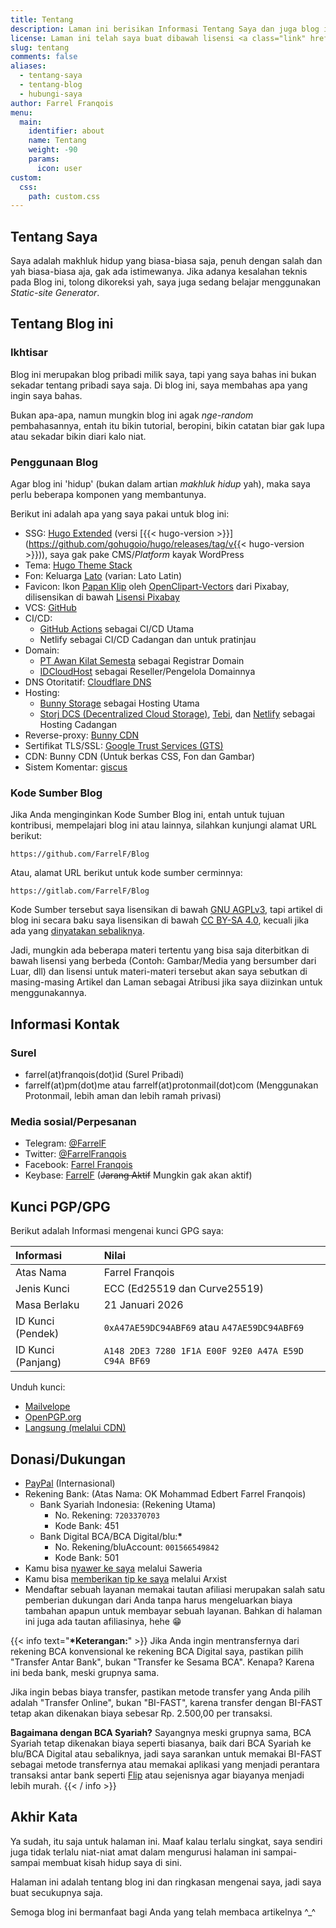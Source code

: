 ```yaml
---
title: Tentang
description: Laman ini berisikan Informasi Tentang Saya dan juga blog ini, bagi yang ingin kenalan bisa kunjungi laman ini
license: Laman ini telah saya buat dibawah lisensi <a class="link" href="https://creativecommons.org/licenses/by-nd/4.0/" target="_blank" rel="noopener">CC BY-ND 4.0</a>
slug: tentang
comments: false
aliases: 
  - tentang-saya
  - tentang-blog
  - hubungi-saya
author: Farrel Franqois
menu:
  main:
    identifier: about
    name: Tentang
    weight: -90
    params:
      icon: user
custom:
  css:
    path: custom.css
---
```


## Tentang Saya
Saya adalah makhluk hidup yang biasa-biasa saja, penuh dengan salah dan yah biasa-biasa aja, gak ada istimewanya. Jika adanya kesalahan teknis pada Blog ini, tolong dikoreksi yah, saya juga sedang belajar menggunakan _Static-site Generator_.

## Tentang Blog ini
### Ikhtisar
Blog ini merupakan blog pribadi milik saya, tapi yang saya bahas ini bukan sekadar tentang pribadi saya saja. Di blog ini, saya membahas apa yang ingin saya bahas.

Bukan apa-apa, namun mungkin blog ini agak _nge-random_ pembahasannya, entah itu bikin tutorial, beropini, bikin catatan biar gak lupa atau sekadar bikin diari kalo niat.

### Penggunaan Blog
Agar blog ini 'hidup' (bukan dalam artian _makhluk hidup_ yah), maka saya perlu beberapa komponen yang membantunya.

Berikut ini adalah apa yang saya pakai untuk blog ini:

- SSG: [Hugo Extended](https://gohugo.io/) (versi [{{< hugo-version >}}](https://github.com/gohugoio/hugo/releases/tag/v{{< hugo-version >}})), saya gak pake CMS/_Platform_ kayak WordPress
- Tema: [Hugo Theme Stack](https://github.com/CaiJimmy/hugo-theme-stack)
- Fon: Keluarga [Lato](https://www.latofonts.com/) (varian: Lato Latin)
- Favicon: Ikon [Papan Klip](https://pixabay.com/images/id-1294565/) oleh [OpenClipart-Vectors](https://pixabay.com/users/openclipart-vectors-30363/) dari Pixabay, dilisensikan di bawah [Lisensi Pixabay](https://pixabay.com/service/license/)
- VCS: [GitHub](https://github.com)
- CI/CD:
  - [GitHub Actions](https://github.com/features/actions) sebagai CI/CD Utama
  - Netlify sebagai CI/CD Cadangan dan untuk pratinjau
- Domain:
  - [PT Awan Kilat Semesta](https://paas.id/) sebagai Registrar Domain
  - [IDCloudHost](https://afiliasi.farrel.franqois.id/idch/) sebagai Reseller/Pengelola Domainnya
- DNS Otoritatif: [Cloudflare DNS](https://www.cloudflare.com/dns/)
- Hosting:
  - [Bunny Storage](https://afiliasi.farrel.franqois.id/bunnycdn/storage/) sebagai Hosting Utama
  - [Storj DCS (Decentralized Cloud Storage)](https://www.storj.io), [Tebi](https://tebi.io/), dan [Netlify](https://www.netlify.com) sebagai Hosting Cadangan
- Reverse-proxy: [Bunny CDN](https://afiliasi.farrel.franqois.id/bunnycdn/)
- Sertifikat TLS/SSL: [Google Trust Services (GTS)](https://pki.goog)
- CDN: Bunny CDN (Untuk berkas CSS, Fon dan Gambar)
- Sistem Komentar: [giscus](https://giscus.app)

### Kode Sumber Blog
Jika Anda menginginkan Kode Sumber Blog ini, entah untuk tujuan kontribusi, mempelajari blog ini atau lainnya, silahkan kunjungi alamat URL berikut:

```plain
https://github.com/FarrelF/Blog
```

Atau, alamat URL berikut untuk kode sumber cerminnya:

```plain
https://gitlab.com/FarrelF/Blog
```

Kode Sumber tersebut saya lisensikan di bawah [GNU AGPLv3](https://github.com/FarrelF/Blog/blob/main/LICENSE), tapi artikel di blog ini secara baku saya lisensikan di bawah [CC BY-SA 4.0](https://creativecommons.org/licenses/by-sa/4.0/), kecuali jika ada yang [dinyatakan sebaliknya](/ketentuan-dan-kebijakan-blog/).

Jadi, mungkin ada beberapa materi tertentu yang bisa saja diterbitkan di bawah lisensi yang berbeda (Contoh: Gambar/Media yang bersumber dari Luar, dll) dan lisensi untuk materi-materi tersebut akan saya sebutkan di masing-masing Artikel dan Laman sebagai Atribusi jika saya diizinkan untuk menggunakannya.

## Informasi Kontak
### Surel
- farrel(at)franqois(dot)id (Surel Pribadi)
- farrelf(at)pm(dot)me atau farrelf(at)protonmail(dot)com (Menggunakan Protonmail, lebih aman dan lebih ramah privasi)

### Media sosial/Perpesanan
- Telegram: [@FarrelF](https://t.me/FarrelF)
- Twitter: [@FarrelFranqois](https://twitter.com/FarrelFranqois)
- Facebook: [Farrel Franqois](https://www.facebook.com/FarrelFranqois)
- Keybase: [FarrelF](https://keybase.io/farrelf) (~~Jarang Aktif~~ Mungkin gak akan aktif)

## Kunci PGP/GPG
Berikut adalah Informasi mengenai kunci GPG saya:

|<span class="tab-center">Informasi</span>|<span class="tab-center">Nilai</span>|
|:--------------------|:-------------------------------------------------------------|
| Atas Nama           | Farrel Franqois                                              |
| Jenis Kunci         | ECC (Ed25519 dan Curve25519)                                 |
| Masa Berlaku        | 21 Januari 2026                                              |
| ID Kunci (Pendek)   | `0xA47AE59DC94ABF69` atau `A47AE59DC94ABF69`                 |
| ID Kunci (Panjang)  | `A148 2DE3 7280 1F1A E00F 92E0 A47A E59D C94A BF69`          |

Unduh kunci:
- [Mailvelope](https://keys.mailvelope.com/pks/lookup?op=get&search=0xA47AE59DC94ABF69)
- [OpenPGP\.org](https://keys.openpgp.org/search?q=A1482DE372801F1AE00F92E0A47AE59DC94ABF69)
- [Langsung (melalui CDN)](/0xA47AE59DC94ABF69.asc)

## Donasi/Dukungan
- [PayPal](https://paypal.me/FarrelF) (Internasional)
- Rekening Bank: (Atas Nama: OK Mohammad Edbert Farrel Franqois)
  - Bank Syariah Indonesia: (Rekening Utama)
    - No. Rekening: `7203370703`
    - Kode Bank: 451
  - Bank Digital BCA/BCA Digital/blu:**\***
    - No. Rekening/bluAccount: `001566549842`
    - Kode Bank: 501
- Kamu bisa [nyawer ke saya](https://saweria.co/FarrelFranqois) melalui Saweria
- Kamu bisa [memberikan tip ke saya](https://arxist.id/tip/farrelf) melalui Arxist
- Mendaftar sebuah layanan memakai tautan afiliasi merupakan salah satu pemberian dukungan dari Anda tanpa harus mengeluarkan biaya tambahan apapun untuk membayar sebuah layanan. Bahkan di halaman ini juga ada tautan afiliasinya, hehe 😁

{{< info text="**\*Keterangan:**" >}}
Jika Anda ingin mentransfernya dari rekening BCA konvensional ke rekening BCA Digital saya, pastikan pilih "Transfer Antar Bank", bukan "Transfer ke Sesama BCA". Kenapa? Karena ini beda bank, meski grupnya sama.

Jika ingin bebas biaya transfer, pastikan metode transfer yang Anda pilih adalah "Transfer Online", bukan "BI-FAST", karena transfer dengan BI-FAST tetap akan dikenakan biaya sebesar Rp. 2.500,00 per transaksi.

**Bagaimana dengan BCA Syariah?** Sayangnya meski grupnya sama, BCA Syariah tetap dikenakan biaya seperti biasanya, baik dari BCA Syariah ke blu/BCA Digital atau sebaliknya, jadi saya sarankan untuk memakai BI-FAST sebagai metode transfernya atau memakai aplikasi yang menjadi perantara transaksi antar bank seperti [Flip](https://afiliasi.farrel.franqois.id/flip/) atau sejenisnya agar biayanya menjadi lebih murah.
{{< / info >}}

## Akhir Kata
Ya sudah, itu saja untuk halaman ini. Maaf kalau terlalu singkat, saya sendiri juga tidak terlalu niat-niat amat dalam mengurusi halaman ini sampai-sampai membuat kisah hidup saya di sini.

Halaman ini adalah tentang blog ini dan ringkasan mengenai saya, jadi saya buat secukupnya saja.

Semoga blog ini bermanfaat bagi Anda yang telah membaca artikelnya ^_^
